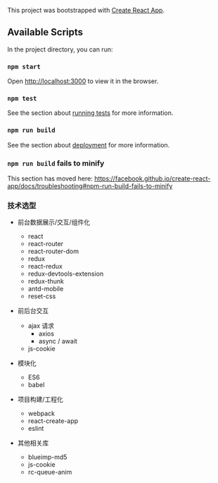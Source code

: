 This project was bootstrapped with [Create React App](https://github.com/facebook/create-react-app).

## Available Scripts

In the project directory, you can run:

### `npm start`

Open [http://localhost:3000](http://localhost:3000) to view it in the browser.

### `npm test`

See the section about [running tests](https://facebook.github.io/create-react-app/docs/running-tests) for more information.

### `npm run build`

See the section about [deployment](https://facebook.github.io/create-react-app/docs/deployment) for more information.


### `npm run build` fails to minify

This section has moved here: https://facebook.github.io/create-react-app/docs/troubleshooting#npm-run-build-fails-to-minify

### 技术选型
* 前台数据展示/交互/组件化
    * react
    * react-router
    * react-router-dom
    * redux
    * react-redux
    * redux-devtools-extension
    * redux-thunk
    * antd-mobile
    * reset-css

* 前后台交互
    * ajax 请求
        * axios
        * async / await
   * js-cookie
* 模块化
    * ES6
    * babel
* 项目构建/工程化
    * webpack
    * react-create-app
    * eslint
* 其他相关库
    * blueimp-md5
    * js-cookie
    * rc-queue-anim
